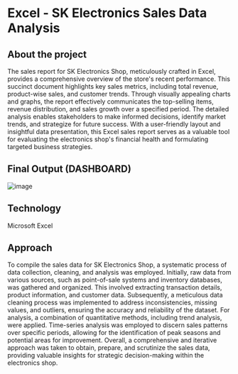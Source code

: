 # Excel - SK Electronics Sales Data Analysis
## About the project
The sales report for SK Electronics Shop, meticulously crafted in Excel, provides a comprehensive overview of the store's recent performance. This succinct document highlights key sales metrics, including total revenue, product-wise sales, and customer trends. Through visually appealing charts and graphs, the report effectively communicates the top-selling items, revenue distribution, and sales growth over a specified period. The detailed analysis enables stakeholders to make informed decisions, identify market trends, and strategize for future success. With a user-friendly layout and insightful data presentation, this Excel sales report serves as a valuable tool for evaluating the electronics shop's financial health and formulating targeted business strategies.
## Final Output (DASHBOARD)
![image](https://github.com/Kartik-145/Excel_dashboard_project/assets/156226820/cf9c44de-8fa9-4d28-8721-fce1b5e26815)
## Technology 
Microsoft Excel
## Approach 
To compile the sales data for SK Electronics Shop, a systematic process of data collection, cleaning, and analysis was employed. Initially, raw data from various sources, such as point-of-sale systems and inventory databases, was gathered and organized. This involved extracting transaction details, product information, and customer data. Subsequently, a meticulous data cleaning process was implemented to address inconsistencies, missing values, and outliers, ensuring the accuracy and reliability of the dataset. For analysis, a combination of quantitative methods, including trend analysis, were applied. Time-series analysis was employed to discern sales patterns over specific periods, allowing for the identification of peak seasons and potential areas for improvement. Overall, a comprehensive and iterative approach was taken to obtain, prepare, and scrutinize the sales data, providing valuable insights for strategic decision-making within the electronics shop.





